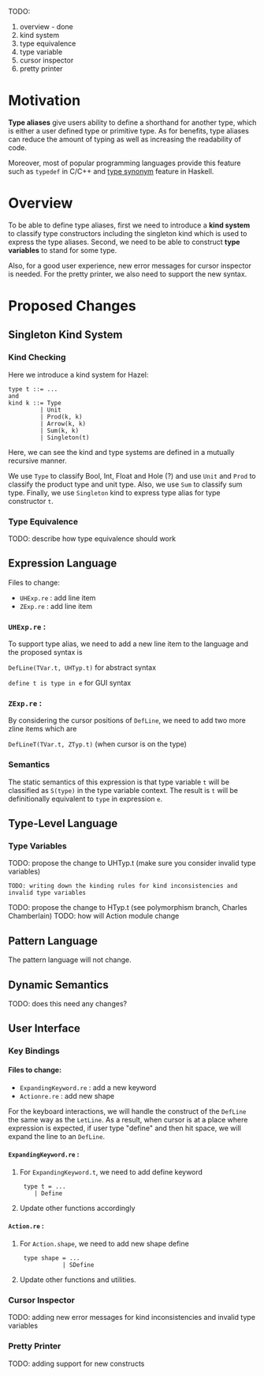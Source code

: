 TODO: 
1. overview - done
2. kind system
3. type equivalence
4. type variable
5. cursor inspector
6. pretty printer

# Motivation

**Type aliases** give users ability to define a shorthand for another type, which is either a user defined type or primitive type. As for benefits, type aliases can reduce the amount of typing as well as increasing the readability of code. 

Moreover, most of popular programming languages provide this feature such as `typedef` in C/C++ and [type synonym](https://wiki.haskell.org/Type_synonym) feature in Haskell. 

# Overview
To be able to define type aliases, first we need to introduce a **kind system** to classify type constructors including the singleton kind which is used to express the type aliases. Second, we need to be able to construct **type variables** to stand for some type.

Also, for a good user experience, new error messages for cursor inspector is needed. For the pretty printer, we also need to support the new syntax.

# Proposed Changes

## Singleton Kind System
### Kind Checking
Here we introduce a kind system for Hazel:

    type t ::= ...
    and
    kind k ::= Type
             | Unit
             | Prod(k, k)
             | Arrow(k, k)
             | Sum(k, k)
             | Singleton(t)

Here, we can see the kind and type systems are defined in a mutually recursive manner. 

We use `Type` to classify Bool, Int, Float and Hole (?) and use `Unit` and `Prod` to classify the product type and unit type. Also, we use `Sum` to classify sum type. Finally, we use `Singleton` kind to express type alias for type constructor `t`.
### Type Equivalence
TODO: describe how type equivalence should work

## Expression Language
   Files to change:
   * `UHExp.re` : add line item
   * `ZExp.re` : add line item
### `UHExp.re` :
To support type alias, we need to add a new line item to the language and the proposed syntax is 

`DefLine(TVar.t, UHTyp.t)` for abstract syntax

`define t is type in e`  for GUI syntax

### `ZExp.re` :
By considering the cursor positions of `DefLine`, we need to add two more zline items which are

`DefLineT(TVar.t, ZTyp.t)` (when cursor is on the type)

### Semantics
The static semantics of this expression is that type variable `t` will be classified as `S(type)` in the type variable context. The result is `t` will be definitionally equivalent to `type` in expression `e`.


## Type-Level Language
### Type Variables
TODO: propose the change to UHTyp.t (make sure you consider invalid type variables)

    TODO: writing down the kinding rules for kind inconsistencies and invalid type variables

TODO: propose the change to HTyp.t (see polymorphism branch, Charles Chamberlain)
TODO: how will Action module change

## Pattern Language
The pattern language will not change.

## Dynamic Semantics
TODO: does this need any changes?

## User Interface
### Key Bindings

#### Files to change:
* `ExpandingKeyword.re` : add a new keyword 
* `Actionre.re` : add new shape

For the keyboard interactions, we will handle the construct of the `DefLine` the same way as the `LetLine`. As a result, when cursor is at a place where expression is expected, if user type "define" and then hit space, we will expand the line to an `DefLine`.

#### `ExpandingKeyword.re` :
1. For `ExpandingKeyword.t`, we need to add define keyword

        type t = ...
           | Define
2. Update other functions accordingly

#### `Action.re` :
1. For `Action.shape`, we need to add new shape define

        type shape = ...
                   | SDefine

2. Update other functions and utilities.

### Cursor Inspector
TODO: adding new error messages for kind inconsistencies and invalid type variables

### Pretty Printer
TODO: adding support for new constructs
